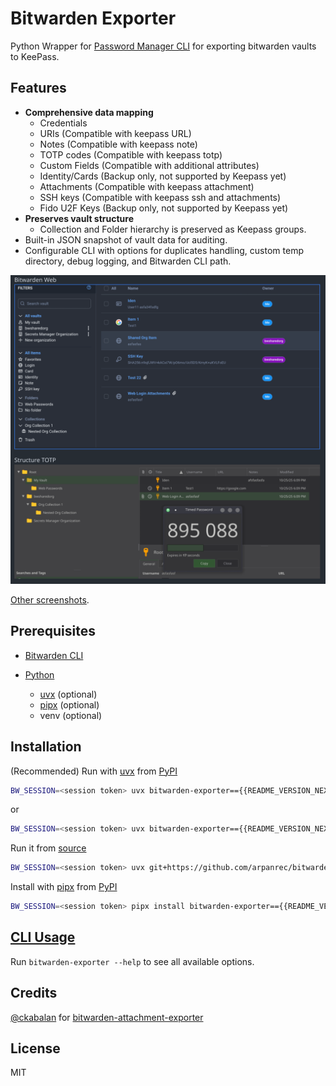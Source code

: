 # Bitwarden Exporter

Python Wrapper for [Password Manager CLI](https://bitwarden.com/help/cli/) for exporting bitwarden vaults to KeePass.

## Features

- **Comprehensive data mapping**
  - Credentials
  - URIs (Compatible with keepass URL)
  - Notes (Compatible with keepass note)
  - TOTP codes (Compatible with keepass totp)
  - Custom Fields (Compatible with additional attributes)
  - Identity/Cards (Backup only, not supported by Keepass yet)
  - Attachments (Compatible with keepass attachment)
  - SSH keys (Compatible with keepass ssh and attachments)
  - Fido U2F Keys (Backup only, not supported by Keepass yet)
- **Preserves vault structure**
  - Collection and Folder hierarchy is preserved as Keepass groups.
- Built-in JSON snapshot of vault data for auditing.
- Configurable CLI with options for duplicates handling, custom temp directory, debug logging, and Bitwarden CLI path.

![Bitwarden Web](./docs/Screenshot_compare_base.png 'Bitwarden Web')

[Other screenshots](./docs/screenshots.md).

## Prerequisites

- [Bitwarden CLI](https://bitwarden.com/help/article/cli/#download-and-install)

- [Python](https://www.python.org/)
  - [uvx](https://docs.astral.sh/uv/guides/tools/) (optional)
  - [pipx](https://github.com/pypa/pipx) (optional)
  - venv (optional)

## Installation

(Recommended) Run with [uvx](https://docs.astral.sh/uv/guides/tools/)
from [PyPI](https://pypi.org/project/bitwarden-exporter/)

```bash
BW_SESSION=<session token> uvx bitwarden-exporter=={{README_VERSION_NEXT}} --help
```

or

```bash
BW_SESSION=<session token> uvx bitwarden-exporter=={{README_VERSION_NEXT}} --help
```

Run it from [source](https://github.com/arpanrec/bitwarden-exporter)

```bash
BW_SESSION=<session token> uvx git+https://github.com/arpanrec/bitwarden-exporter.git@main --help
```

Install with [pipx](https://github.com/pypa/pipx) from [PyPI](https://pypi.org/project/bitwarden-exporter/)

```bash
BW_SESSION=<session token> pipx install bitwarden-exporter=={{README_VERSION_NEXT}}
```

## [CLI Usage](./docs/cli.md)

Run `bitwarden-exporter --help` to see all available options.

## Credits

[@ckabalan](https://github.com/ckabalan)
for [bitwarden-attachment-exporter](https://github.com/ckabalan/bitwarden-attachment-exporter)

## License

MIT

